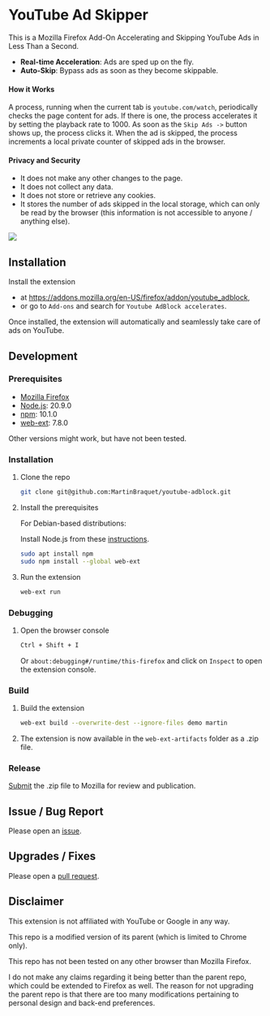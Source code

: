 # YouTube Ad Skipper

This is a Mozilla Firefox Add-On Accelerating and Skipping YouTube Ads in Less Than a Second.

* **Real-time Acceleration**: Ads are sped up on the fly.
* **Auto-Skip**: Bypass ads as soon as they become skippable.

#### How it Works

A process, running when the current tab is `youtube.com/watch`, periodically checks the page content for ads. If there
is one, the process accelerates it by setting the playback rate to 1000. As soon as the `Skip Ads ->` button
shows up, the process clicks it. When the ad is skipped, the process increments a local private counter of skipped ads
in the browser.

#### Privacy and Security

* It does not make any other changes to the page.
* It does not collect any data.
* It does not store or retrieve any cookies.
* It stores the number of ads skipped in the local storage, which can only be read by the browser
  (this information is not accessible to anyone / anything else).

![](https://github.com/MartinBraquet/youtube-adblock/blob/main/demo/youtube-adblock-demo.gif)

## Installation

Install the extension

* at https://addons.mozilla.org/en-US/firefox/addon/youtube_adblock,
* or go to `Add-ons` and search for `Youtube AdBlock accelerates`.

Once installed, the extension will automatically and seamlessly take care of ads on YouTube.

## Development

### Prerequisites

* [Mozilla Firefox](https://www.mozilla.org/en-US/firefox/new/)
* [Node.js](https://nodejs.org/en/download/): 20.9.0
* [npm](https://www.npmjs.com/get-npm): 10.1.0
* [web-ext](https://extensionworkshop.com/documentation/develop/getting-started-with-web-ext/): 7.8.0

Other versions might work, but have not been tested.

### Installation

1. Clone the repo

   ```sh
   git clone git@github.com:MartinBraquet/youtube-adblock.git
    ```
2. Install the prerequisites

   For Debian-based distributions:

   Install Node.js from these [instructions](https://deb.nodesource.com/).

   ```sh
   sudo apt install npm
   sudo npm install --global web-ext
   ```

3. Run the extension
   ```sh
   web-ext run
   ```

### Debugging

1. Open the browser console

   ```sh
   Ctrl + Shift + I
   ```
   Or `about:debugging#/runtime/this-firefox` and click on `Inspect` to open the extension console.

### Build

1. Build the extension

   ```sh
   web-ext build --overwrite-dest --ignore-files demo martin
   ```

2. The extension is now available in the `web-ext-artifacts` folder as a .zip file.

### Release

[Submit](https://addons.mozilla.org) the .zip file to Mozilla for review and publication.

## Issue / Bug Report

Please open an [issue](https://github.com/MartinBraquet/youtube-adblock/issues).

## Upgrades / Fixes

Please open a [pull request](https://github.com/MartinBraquet/youtube-adblock/pulls).

## Disclaimer

This extension is not affiliated with YouTube or Google in any way.

This repo is a modified version of its parent (which is limited to Chrome only).

This repo has not been tested on any other browser than Mozilla Firefox.

I do not make any claims regarding it being better than the parent repo, which could be extended to Firefox as well. The
reason for not upgrading the parent repo is that there are too many modifications pertaining to personal
design and back-end preferences.
